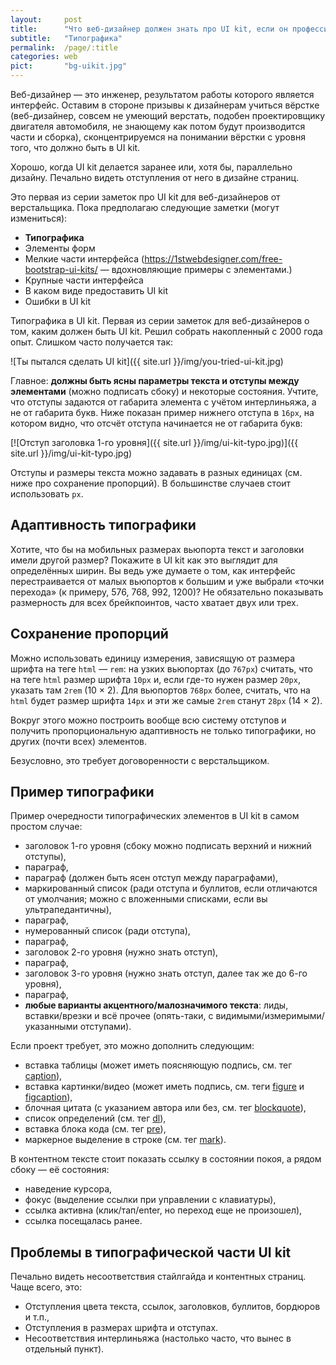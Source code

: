 ```yaml
---
layout:     post
title:      "Что веб-дизайнер должен знать про UI kit, если он профессионал"
subtitle:   "Типографика"
permalink:  /page/:title
categories: web
pict:       "bg-uikit.jpg"
---
```


Веб-дизайнер — это инженер, результатом работы которого является интерфейс. Оставим в стороне призывы к дизайнерам учиться вёрстке (веб-дизайнер, совсем не умеющий верстать, подобен проектировщику двигателя автомобиля, не знающему как потом будут производится части и сборка), сконцентрируемся на понимании вёрстки с уровня того, что должно быть в UI kit.

Хорошо, когда UI kit делается заранее или, хотя бы, параллельно дизайну. Печально видеть отступления от него в дизайне страниц.

Это первая из серии заметок про UI kit для веб-дизайнеров от верстальщика. Пока предполагаю следующие заметки (могут измениться):

- **Типографика**
- Элементы форм
- Мелкие части интерфейса (https://1stwebdesigner.com/free-bootstrap-ui-kits/ — вдохновляющие примеры с элементами.)
- Крупные части интерфейса
- В каком виде предоставить UI kit
- Ошибки в UI kit








Типографика в UI kit. Первая из серии заметок для веб-дизайнеров о том, каким должен быть UI kit. Решил собрать накопленный с 2000 года опыт. Слишком часто получается так:

![Ты пытался сделать UI kit]({{ site.url }}/img/you-tried-ui-kit.jpg)


Главное: **должны быть ясны параметры текста и отступы между элементами** (можно подписать сбоку) и некоторые состояния. Учтите, что отступы задаются от гaбарита элемента с учётом интерлиньяжа, а не от гaбарита букв. Ниже показан пример нижнего отступа в `16px`, на котором видно, что отсчёт отступа начинается не от гaбарита букв:

[![Отступ заголовка 1-го уровня]({{ site.url }}/img/ui-kit-typo.jpg)]({{ site.url }}/img/ui-kit-typo.jpg)

Отступы и размеры текста можно задавать в разных единицах (см. ниже про сохранение пропорций). В большинстве случаев стоит использовать `px`.



## Адаптивность типографики

Хотите, что бы на мобильных размерах вьюпорта текст и заголовки имели другой размер? Покажите в UI kit как это выглядит для определённых ширин. Вы ведь уже думаете о том, как интерфейс перестраивается от малых вьюпортов к большим и уже выбрали «точки перехода» (к примеру, 576, 768, 992, 1200)? Не обязательно показывать размерность для всех брейкпоинтов, часто хватает двух или трех.



## Сохранение пропорций

Mожно использовать единицу измерения, зависящую от размера шрифта на теге `html` — `rem`: на узких вьюпортах (до `767px`) считать, что на теге `html` размер шрифта `10px` и, если где-то нужен размер `20px`, указать там `2rem` (10 × 2). Для вьюпортов `768px` более, считать, что на `html` будет размер шрифта `14px` и эти же самые `2rem` станут `28px` (14 × 2).

Вокруг этого можно построить вообще всю систему отступов и получить пропорциональную адаптивность не только типографики, но других (почти всех) элементов.

Безусловно, это требует договоренности с верстальщиком.



## Пример типографики

Пример очередности типографических элементов в UI kit в самом простом случае:

- заголовок 1-го уровня (сбоку можно подписать верхний и нижний отступы),
- парагрaф,
- парагрaф (должен быть ясен отступ между парагрaфами),
- маркированный список (ради отступа и буллитов, если отличаются от умолчания; можно с вложенными списками, если вы ультрапедантичны),
- парагрaф,
- нумерованный список (ради отступа),
- парагрaф,
- заголовок 2-го уровня (нужно знать отступ),
- парагрaф,
- заголовок 3-го уровня (нужно знать отступ, далее так же до 6-го уровня),
- парагрaф,
- **любые варианты акцентного/малозначимого текста**: лиды, вставки/врезки и всё прочее (опять-таки, с видимыми/измеримыми/указанными отступами).

Если проект требует, это можно дополнить следующим:

- вставка таблицы (может иметь поясняющую подпись, см. тег [caption](https://webref.ru/html/caption)),
- вставка картинки/видео (может иметь подпись, см. теги [figure](https://webref.ru/html/figure) и [figcaption](https://webref.ru/html/figcaption)),
- блочная цитата (с указанием автора или без, см. тег [blockquote](https://webref.ru/html/blockquote)),
- список определений (см. тег [dl](https://webref.ru/html/dl)),
- вставка блока кода (см. тег [pre](https://webref.ru/html/pre)),
- маркерное выделение в строке (см. тег [mark](https://webref.ru/html/mark)).

В контентном тексте стоит показать ссылку в состоянии покоя, а рядом сбоку — её состояния:

- наведение курсора,
- фокус (выделение ссылки при управлении с клавиатуры),
- ссылка активна (клик/тап/enter, но переход еще не произошел),
- ссылка посещалась ранее.



## Проблемы в типографической части UI kit

Печально видеть несоответствия стайлгайда и контентных страниц. Чаще всего, это:

- Отступления цвета текста, ссылок, заголовков, буллитов, бордюров и т.п.,
- Отступления в размерах шрифта и отступах.
- Несоответствия интерлиньяжа (настолько часто, что вынес в отдельный пункт).

